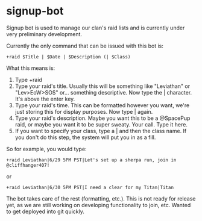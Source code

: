 # signup-bot
Signup bot is used to manage our clan's raid lists and is currently under very preliminary development. 

Currently the only command that can be issued with this bot is:
```
+raid $Title | $Date | $Description (| $Class)
```
What this means is:
1) Type +raid
2) Type your raid's title. Usually this will be something like "Leviathan" or "Lev>EoW>SOS" or... something descriptive. Now type the | character. It's above the enter key.
3) Type your raid's time. This can be formatted however you want, we're just storing this for display purposes. Now type | again.
4) Type your raid's description. Maybe you want this to be a @SpacePup raid, or maybe you want it to be super sweaty. Your call. Type it here.
5) If you want to specify your class, type a | and then the class name. If you don't do this step, the system will put you in as a fill.

So for example, you would type:
```
+raid Leviathan|6/29 5PM PST|Let's set up a sherpa run, join in @cliffhanger407!
```
or
```
+raid Leviathan|6/30 5PM PST|I need a clear for my Titan|Titan
```

The bot takes care of the rest (formatting, etc.). This is not ready for release yet, as we are still working on developing functionality to join, etc. Wanted to get deployed into git quickly.